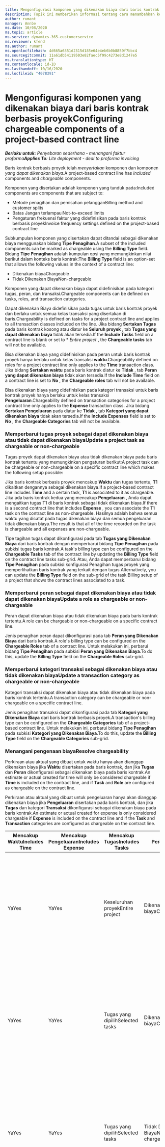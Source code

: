 ```yaml
---
title: Mengonfigurasi komponen yang dikenakan biaya dari baris kontrak berbasis proyek
description: Topik ini memberikan informasi tentang cara menambahkan komponen yang dikenakan biaya ke lini kontrak dalam Project Operations.
author: rumant
manager: Annbe
ms.date: 10/08/2020
ms.topic: article
ms.service: dynamics-365-customerservice
ms.reviewer: kfend
ms.author: rumant
ms.openlocfilehash: 4d665a6351d2315d185e64e4eb6b0b8859f7bbc4
ms.sourcegitcommit: 11a61db54119503e82faec5f99c4273e8d1247e5
ms.translationtype: HT
ms.contentlocale: id-ID
ms.lasthandoff: 10/16/2020
ms.locfileid: "4078391"
---
```

# <a name="configuring-chargeable-components-of-a-project-based-contract-line"></a><span data-ttu-id="ea851-103">Mengonfigurasi komponen yang dikenakan biaya dari baris kontrak berbasis proyek</span><span class="sxs-lookup"><span data-stu-id="ea851-103">Configuring chargeable components of a project-based contract line</span></span>

<span data-ttu-id="ea851-104">_**Berlaku untuk:** Penyebaran sederhana - menangani faktur proforma_</span><span class="sxs-lookup"><span data-stu-id="ea851-104">_**Applies To:** Lite deployment - deal to proforma invoicing_</span></span>

<span data-ttu-id="ea851-105">Baris kontrak berbasis proyek telah *menyertakan* komponen dan komponen *yang dapat dikenakan biaya*.</span><span class="sxs-lookup"><span data-stu-id="ea851-105">A project-based contract line has *included* components and *chargeable* components.</span></span>

<span data-ttu-id="ea851-106">Komponen yang disertakan adalah komponen yang tunduk pada:</span><span class="sxs-lookup"><span data-stu-id="ea851-106">Included components are components that are subject to:</span></span>

  - <span data-ttu-id="ea851-107">Metode penagihan dan pemisahan pelanggan</span><span class="sxs-lookup"><span data-stu-id="ea851-107">Billing method and customer splits</span></span>
  - <span data-ttu-id="ea851-108">Batas Jangan terlampaui</span><span class="sxs-lookup"><span data-stu-id="ea851-108">Not-to-exceed limits</span></span> 
  - <span data-ttu-id="ea851-109">Pengaturan frekuensi faktur yang didefinisikan pada baris kontrak berbasis proyek</span><span class="sxs-lookup"><span data-stu-id="ea851-109">Invoice frequency settings defined on the project-based contract line</span></span>

<span data-ttu-id="ea851-110">Subkumpulan komponen yang disertakan dapat ditandai sebagai dikenakan biaya menggunakan bidang **Tipe Penagihan**.</span><span class="sxs-lookup"><span data-stu-id="ea851-110">A subset of the included components can be marked as chargeable using the **Billing Type** field.</span></span> <span data-ttu-id="ea851-111">Bidang **Tipe Penagihan** adalah kumpulan opsi yang memungkinkan nilai berikut dalam konteks baris kontrak:</span><span class="sxs-lookup"><span data-stu-id="ea851-111">The **Billing Type** field is an option-set that allows the following values in the context of a contract line:</span></span>

  - <span data-ttu-id="ea851-112">Dikenakan biaya</span><span class="sxs-lookup"><span data-stu-id="ea851-112">Chargeable</span></span>
  - <span data-ttu-id="ea851-113">Tidak Dikenakan Biaya</span><span class="sxs-lookup"><span data-stu-id="ea851-113">Non-chargeable</span></span>

<span data-ttu-id="ea851-114">Komponen yang dapat dikenakan biaya dapat didefinisikan pada kategori tugas, peran, dan transaksi.</span><span class="sxs-lookup"><span data-stu-id="ea851-114">Chargeable components can be defined on tasks, roles, and transaction categories.</span></span>

<span data-ttu-id="ea851-115">Dapat dikenakan Biaya didefinisikan pada tugas untuk baris kontrak proyek dan berlaku untuk semua kelas transaksi yang disertakan di baris.</span><span class="sxs-lookup"><span data-stu-id="ea851-115">Chargeability is defined on tasks for a project contract line and applies to all transaction classes included on the line.</span></span> <span data-ttu-id="ea851-116">Jika bidang **Sertakan Tugas** pada baris kontrak kosong atau diatur ke **Seluruh proyek** , tab **Tugas yang dapat dikenakan biaya** tidak akan tersedia.</span><span class="sxs-lookup"><span data-stu-id="ea851-116">If the **Include Tasks** field on a contract line is blank or set to \* *Entire project* , the **Chargeable tasks** tab will not be available.</span></span>

<span data-ttu-id="ea851-117">Bisa dikenakan biaya yang didefinisikan pada peran untuk baris kontrak proyek hanya berlaku untuk kelas transaksi **waktu**.</span><span class="sxs-lookup"><span data-stu-id="ea851-117">Chargeability defined on roles for a project contract line only applies to the **Time** transaction class.</span></span> <span data-ttu-id="ea851-118">Jika bidang **Sertakan waktu** pada baris kontrak diatur ke **Tidak** , tab **Peran yang dapat dikenakan biaya** tidak akan tersedia.</span><span class="sxs-lookup"><span data-stu-id="ea851-118">If the **Include Time** field on a contract line is set to **No** , the **Chargeable roles** tab will not be available.</span></span>

<span data-ttu-id="ea851-119">Bisa dikenakan biaya yang didefinisikan pada kategori transaksi untuk baris kontrak proyek hanya berlaku untuk kelas transaksi **Pengeluaran**.</span><span class="sxs-lookup"><span data-stu-id="ea851-119">Chargeability defined on transaction categories for a project contract line only applies to the **Expense** transaction class.</span></span> <span data-ttu-id="ea851-120">Jika bidang **Sertakan Pengeluaran** pada diatur ke **Tidak** , tab **Kategori yang dapat dikenakan biaya** tidak akan tersedia.</span><span class="sxs-lookup"><span data-stu-id="ea851-120">If the **Include Expenses** field is set to **No** , the **Chargeable Categories** tab will not be available.</span></span>

### <a name="update-a-project-task-as-chargeable-or-non-chargeable"></a><span data-ttu-id="ea851-121">Memperbarui tugas proyek sebagai dapat dikenakan biaya atau tidak dapat dikenakan biaya</span><span class="sxs-lookup"><span data-stu-id="ea851-121">Update a project task as chargeable or non-chargeable</span></span>

<span data-ttu-id="ea851-122">Tugas proyek dapat dikenakan biaya atau tidak dikenakan biaya pada baris kontrak tertentu yang memungkinkan pengaturan berikut:</span><span class="sxs-lookup"><span data-stu-id="ea851-122">A project task can be chargeable or non-chargeable on a specific contract line which makes the following setup possible:</span></span>

<span data-ttu-id="ea851-123">Jika baris kontrak berbasis proyek mencakup **Waktu** dan tugas tertentu, **T1** dikaitkan dengannya sebagai dikenakan biaya.</span><span class="sxs-lookup"><span data-stu-id="ea851-123">If a project-based contract line includes **Time** and a certain task, **T1** is associated to it as chargeable.</span></span> <span data-ttu-id="ea851-124">Jika ada baris kontrak kedua yang mencakup **Pengeluaran** , Anda dapat mengaitkan tugas T1 di baris kontrak sebagai tidak dikenakan biaya.</span><span class="sxs-lookup"><span data-stu-id="ea851-124">If there is a second contract line that includes **Expense** , you can associate the T1 task on the contract line as non-chargeable.</span></span> <span data-ttu-id="ea851-125">Hasilnya adalah bahwa semua waktu yang dicatat pada tugas dikenakan biaya dan semua pengeluaran tidak dikenakan biaya.</span><span class="sxs-lookup"><span data-stu-id="ea851-125">The result is that all of the time recorded on the task is chargeable and all expenses are non-chargeable.</span></span>

<span data-ttu-id="ea851-126">Tipe tagihan tugas dapat dikonfigurasi pada tab **Tugas yang Dikenakan Biaya** dari baris kontrak dengan memperbarui bidang **Tipe Penagihan** pada subkisi tugas baris kontrak.</span><span class="sxs-lookup"><span data-stu-id="ea851-126">A task's billing type can be configured on the **Chargeable Tasks** tab of the contract line by updating the **Billing Type** field on the contract line tasks sub-grid.</span></span> <span data-ttu-id="ea851-127">Atau, Anda dapat memperbarui bidang **Tipe Penagihan** pada subkisi konfigurasi Penagihan tugas proyek yang memperlihatkan baris kontrak yang terkait dengan tugas.</span><span class="sxs-lookup"><span data-stu-id="ea851-127">Alternatively, you can update the **Billing Type** field on the sub-grid of the task Billing setup of a project that shows the contract lines associated to a task.</span></span>

### <a name="update-a-role-as-chargeable-or-non-chargeable"></a><span data-ttu-id="ea851-128">Memperbarui peran sebagai dapat dikenakan biaya atau tidak dapat dikenakan biaya</span><span class="sxs-lookup"><span data-stu-id="ea851-128">Update a role as chargeable or non-chargeable</span></span>

<span data-ttu-id="ea851-129">Peran dapat dikenakan biaya atau tidak dikenakan biaya pada baris kontrak tertentu.</span><span class="sxs-lookup"><span data-stu-id="ea851-129">A role can be chargeable or non-chargeable on a specific contract line.</span></span>

<span data-ttu-id="ea851-130">Jenis penagihan peran dapat dikonfigurasi pada tab **Peran yang Dikenakan Biaya** dari baris kontrak.</span><span class="sxs-lookup"><span data-stu-id="ea851-130">A role's billing type can be configured on the **Chargeable Roles** tab of a contract line.</span></span> <span data-ttu-id="ea851-131">Untuk melakukan ini, perbarui bidang **Tipe Penagihan** pada subkisi **Peran yang Dikenakan Biaya**.</span><span class="sxs-lookup"><span data-stu-id="ea851-131">To do this, update the **Billing Type** field on the **Chargeable Roles** sub-grid.</span></span>

### <a name="update-a-transaction-category-as-chargeable-or-non-chargeable"></a><span data-ttu-id="ea851-132">Memperbarui kategori transaksi sebagai dikenakan biaya atau tidak dikenakan biaya</span><span class="sxs-lookup"><span data-stu-id="ea851-132">Update a transaction category as chargeable or non-chargeable</span></span>

<span data-ttu-id="ea851-133">Kategori transaksi dapat dikenakan biaya atau tidak dikenakan biaya pada baris kontrak tertentu.</span><span class="sxs-lookup"><span data-stu-id="ea851-133">A transaction category can be chargeable or non-chargeable on a specific contract line.</span></span>

<span data-ttu-id="ea851-134">Jenis penagihan transaksi dapat dikonfigurasi pada tab **Kategori yang Dikenakan Biaya** dari baris kontrak berbasis proyek.</span><span class="sxs-lookup"><span data-stu-id="ea851-134">A transaction's billing type can be configured on the **Chargeable Categories** tab of a project-based contract line.</span></span> <span data-ttu-id="ea851-135">Untuk melakukan ini, perbarui bidang **Tipe Penagihan** pada subkisi **Kategori yang Dikenakan Biaya**.</span><span class="sxs-lookup"><span data-stu-id="ea851-135">To do this, update the **Billing Type** field on the **Chargeable Categories** sub-grid.</span></span>

### <a name="resolve-chargeability"></a><span data-ttu-id="ea851-136">Menangani pengenaan biaya</span><span class="sxs-lookup"><span data-stu-id="ea851-136">Resolve chargeability</span></span>

<span data-ttu-id="ea851-137">Perkiraan atau aktual yang dibuat untuk waktu hanya akan dianggap dikenakan biaya jika **Waktu** disertakan pada baris kontrak, dan jika **Tugas** dan **Peran** dikonfigurasi sebagai dikenakan biaya pada baris kontrak.</span><span class="sxs-lookup"><span data-stu-id="ea851-137">An estimate or actual created for time will only be considered chargeable if **Time** is included on the contract line, and if **Task** and **Role** are configured as chargeable on the contract line.</span></span>

<span data-ttu-id="ea851-138">Perkiraan atau aktual yang dibuat untuk pengeluaran hanya akan dianggap dikenakan biaya jika **Pengeluaran** disertakan pada baris kontrak, dan jika **Tugas** dan kategori **Transaksi** dikonfigurasi sebagai dikenakan biaya pada baris kontrak.</span><span class="sxs-lookup"><span data-stu-id="ea851-138">An estimate or actual created for expense is only considered chargeable if **Expense** is included on the contract line and if the **Task** and **Transaction** categories are configured as chargeable on the contract line.</span></span>


| <span data-ttu-id="ea851-139">Mencakup Waktu</span><span class="sxs-lookup"><span data-stu-id="ea851-139">Includes Time</span></span> | <span data-ttu-id="ea851-140">Mencakup Pengeluaran</span><span class="sxs-lookup"><span data-stu-id="ea851-140">Includes Expense</span></span> | <span data-ttu-id="ea851-141">Mencakup Tugas</span><span class="sxs-lookup"><span data-stu-id="ea851-141">Includes Tasks</span></span> | <span data-ttu-id="ea851-142">Peran</span><span class="sxs-lookup"><span data-stu-id="ea851-142">Role</span></span>           | <span data-ttu-id="ea851-143">Kategori</span><span class="sxs-lookup"><span data-stu-id="ea851-143">Category</span></span>       | <span data-ttu-id="ea851-144">Tugas</span><span class="sxs-lookup"><span data-stu-id="ea851-144">Task</span></span>                                                                                                      |
|---------------|------------------|----------------|----------------|----------------|-----------------------------------------------------------------------------------------------------------|
| <span data-ttu-id="ea851-145">Ya</span><span class="sxs-lookup"><span data-stu-id="ea851-145">Yes</span></span>           | <span data-ttu-id="ea851-146">Ya</span><span class="sxs-lookup"><span data-stu-id="ea851-146">Yes</span></span>              | <span data-ttu-id="ea851-147">Keseluruhan proyek</span><span class="sxs-lookup"><span data-stu-id="ea851-147">Entire project</span></span> | <span data-ttu-id="ea851-148">Dikenakan biaya</span><span class="sxs-lookup"><span data-stu-id="ea851-148">Chargeable</span></span>     | <span data-ttu-id="ea851-149">Dikenakan biaya</span><span class="sxs-lookup"><span data-stu-id="ea851-149">Chargeable</span></span>     | <span data-ttu-id="ea851-150">Penagihan pada aktual Waktu: **Dikenakan Biaya**</span><span class="sxs-lookup"><span data-stu-id="ea851-150">Billing on a Time actual: **Chargeable**</span></span> </br> <span data-ttu-id="ea851-151">Jenis penagihan pada aktual Pengeluaran: **Dikenakan biaya**</span><span class="sxs-lookup"><span data-stu-id="ea851-151">Billing type on Expense actual: **Chargeable**</span></span>           |
| <span data-ttu-id="ea851-152">Ya</span><span class="sxs-lookup"><span data-stu-id="ea851-152">Yes</span></span>           | <span data-ttu-id="ea851-153">Ya</span><span class="sxs-lookup"><span data-stu-id="ea851-153">Yes</span></span>              | <span data-ttu-id="ea851-154">Tugas yang dipilih</span><span class="sxs-lookup"><span data-stu-id="ea851-154">Selected tasks</span></span> | <span data-ttu-id="ea851-155">Dikenakan biaya</span><span class="sxs-lookup"><span data-stu-id="ea851-155">Chargeable</span></span>     | <span data-ttu-id="ea851-156">Dikenakan biaya</span><span class="sxs-lookup"><span data-stu-id="ea851-156">Chargeable</span></span>     | <span data-ttu-id="ea851-157">Penagihan pada aktual Waktu: **Dikenakan Biaya**</span><span class="sxs-lookup"><span data-stu-id="ea851-157">Billing on a Time actual: **Chargeable**</span></span> </br> <span data-ttu-id="ea851-158">Jenis penagihan pada aktual Pengeluaran: **Dikenakan biaya**</span><span class="sxs-lookup"><span data-stu-id="ea851-158">Billing type on Expense actual: **Chargeable**</span></span>           |
| <span data-ttu-id="ea851-159">Ya</span><span class="sxs-lookup"><span data-stu-id="ea851-159">Yes</span></span>           | <span data-ttu-id="ea851-160">Ya</span><span class="sxs-lookup"><span data-stu-id="ea851-160">Yes</span></span>              | <span data-ttu-id="ea851-161">Tugas yang dipilih</span><span class="sxs-lookup"><span data-stu-id="ea851-161">Selected tasks</span></span> | <span data-ttu-id="ea851-162">Tidak Dikenakan Biaya</span><span class="sxs-lookup"><span data-stu-id="ea851-162">Non-chargeable</span></span> | <span data-ttu-id="ea851-163">Dikenakan biaya</span><span class="sxs-lookup"><span data-stu-id="ea851-163">Chargeable</span></span>     | <span data-ttu-id="ea851-164">Penagihan pada aktual Waktu: **Tidak Dikenakan Biaya**</span><span class="sxs-lookup"><span data-stu-id="ea851-164">Billing on a Time actual: **Non-chargeable**</span></span> </br> <span data-ttu-id="ea851-165">Jenis penagihan pada aktual Pengeluaran: **Dikenakan biaya**</span><span class="sxs-lookup"><span data-stu-id="ea851-165">Billing type on Expense actual: **Chargeable**</span></span>       |
| <span data-ttu-id="ea851-166">Ya</span><span class="sxs-lookup"><span data-stu-id="ea851-166">Yes</span></span>           | <span data-ttu-id="ea851-167">Ya</span><span class="sxs-lookup"><span data-stu-id="ea851-167">Yes</span></span>              | <span data-ttu-id="ea851-168">Tugas yang dipilih</span><span class="sxs-lookup"><span data-stu-id="ea851-168">Selected tasks</span></span> | <span data-ttu-id="ea851-169">Dikenakan biaya</span><span class="sxs-lookup"><span data-stu-id="ea851-169">Chargeable</span></span>     | <span data-ttu-id="ea851-170">Dikenakan biaya</span><span class="sxs-lookup"><span data-stu-id="ea851-170">Chargeable</span></span>     | <span data-ttu-id="ea851-171">Penagihan pada aktual Waktu: **Tidak Dikenakan Biaya**</span><span class="sxs-lookup"><span data-stu-id="ea851-171">Billing on a Time actual: **Non-chargeable**</span></span> </br> <span data-ttu-id="ea851-172">Jenis penagihan pada aktual Pengeluaran:   **Tidak Dikenakan biaya**</span><span class="sxs-lookup"><span data-stu-id="ea851-172">Billing type on Expense actual:   **Non-chargeable**</span></span> |
| <span data-ttu-id="ea851-173">Ya</span><span class="sxs-lookup"><span data-stu-id="ea851-173">Yes</span></span>           | <span data-ttu-id="ea851-174">Ya</span><span class="sxs-lookup"><span data-stu-id="ea851-174">Yes</span></span>              | <span data-ttu-id="ea851-175">Tugas yang dipilih</span><span class="sxs-lookup"><span data-stu-id="ea851-175">Selected tasks</span></span> | <span data-ttu-id="ea851-176">Tidak Dikenakan Biaya</span><span class="sxs-lookup"><span data-stu-id="ea851-176">Non-chargeable</span></span> | <span data-ttu-id="ea851-177">Dikenakan biaya</span><span class="sxs-lookup"><span data-stu-id="ea851-177">Chargeable</span></span>     | <span data-ttu-id="ea851-178">Penagihan pada aktual Waktu: **Tidak Dikenakan Biaya**</span><span class="sxs-lookup"><span data-stu-id="ea851-178">Billing on a Time actual: **Non-chargeable**</span></span> </br> <span data-ttu-id="ea851-179">Jenis penagihan pada aktual Pengeluaran:   **Tidak Dikenakan biaya**</span><span class="sxs-lookup"><span data-stu-id="ea851-179">Billing type on Expense actual:   **Non-chargeable**</span></span> |
| <span data-ttu-id="ea851-180">Ya</span><span class="sxs-lookup"><span data-stu-id="ea851-180">Yes</span></span>           | <span data-ttu-id="ea851-181">Ya</span><span class="sxs-lookup"><span data-stu-id="ea851-181">Yes</span></span>              | <span data-ttu-id="ea851-182">Tugas yang dipilih</span><span class="sxs-lookup"><span data-stu-id="ea851-182">Selected tasks</span></span> | <span data-ttu-id="ea851-183">Tidak Dikenakan Biaya</span><span class="sxs-lookup"><span data-stu-id="ea851-183">Non-chargeable</span></span> | <span data-ttu-id="ea851-184">Tidak Dikenakan Biaya</span><span class="sxs-lookup"><span data-stu-id="ea851-184">Non-chargeable</span></span> | <span data-ttu-id="ea851-185">Penagihan pada aktual Waktu: **Tidak Dikenakan Biaya**</span><span class="sxs-lookup"><span data-stu-id="ea851-185">Billing on a Time actual: **Non-chargeable**</span></span> </br> <span data-ttu-id="ea851-186">Jenis penagihan pada aktual Pengeluaran:   **Tidak Dikenakan biaya**</span><span class="sxs-lookup"><span data-stu-id="ea851-186">Billing type on Expense actual:   **Non-chargeable**</span></span> |
| <span data-ttu-id="ea851-187">No</span><span class="sxs-lookup"><span data-stu-id="ea851-187">No</span></span>            | <span data-ttu-id="ea851-188">Ya</span><span class="sxs-lookup"><span data-stu-id="ea851-188">Yes</span></span>              | <span data-ttu-id="ea851-189">Keseluruhan proyek</span><span class="sxs-lookup"><span data-stu-id="ea851-189">Entire project</span></span> | <span data-ttu-id="ea851-190">Tidak dapat diatur</span><span class="sxs-lookup"><span data-stu-id="ea851-190">Can't be set</span></span>   | <span data-ttu-id="ea851-191">Dikenakan biaya</span><span class="sxs-lookup"><span data-stu-id="ea851-191">Chargeable</span></span>     | <span data-ttu-id="ea851-192">Penagihan pada aktual Waktu: **Tidak tersedia**</span><span class="sxs-lookup"><span data-stu-id="ea851-192">Billing on a Time actual: **Not available**</span></span></br><span data-ttu-id="ea851-193">Jenis penagihan pada aktual Pengeluaran: **Dikenakan biaya**</span><span class="sxs-lookup"><span data-stu-id="ea851-193">Billing type on Expense actual: **Chargeable**</span></span>          |
| <span data-ttu-id="ea851-194">No</span><span class="sxs-lookup"><span data-stu-id="ea851-194">No</span></span>            | <span data-ttu-id="ea851-195">Ya</span><span class="sxs-lookup"><span data-stu-id="ea851-195">Yes</span></span>              | <span data-ttu-id="ea851-196">Keseluruhan proyek</span><span class="sxs-lookup"><span data-stu-id="ea851-196">Entire project</span></span> | <span data-ttu-id="ea851-197">Tidak dapat diatur</span><span class="sxs-lookup"><span data-stu-id="ea851-197">Can't be set</span></span>   | <span data-ttu-id="ea851-198">Tidak Dikenakan Biaya</span><span class="sxs-lookup"><span data-stu-id="ea851-198">Non-chargeable</span></span> | <span data-ttu-id="ea851-199">Penagihan pada aktual Waktu: **Tidak tersedia**</span><span class="sxs-lookup"><span data-stu-id="ea851-199">Billing on a Time actual: **Not available**</span></span></br> <span data-ttu-id="ea851-200">Jenis penagihan pada aktual Pengeluaran: **Tidak Dikenakan biaya**</span><span class="sxs-lookup"><span data-stu-id="ea851-200">Billing type on Expense actual: **Non-chargeable**</span></span>     |
| <span data-ttu-id="ea851-201">Ya</span><span class="sxs-lookup"><span data-stu-id="ea851-201">Yes</span></span>           | <span data-ttu-id="ea851-202">No</span><span class="sxs-lookup"><span data-stu-id="ea851-202">No</span></span>               | <span data-ttu-id="ea851-203">Keseluruhan proyek</span><span class="sxs-lookup"><span data-stu-id="ea851-203">Entire project</span></span> | <span data-ttu-id="ea851-204">Dikenakan biaya</span><span class="sxs-lookup"><span data-stu-id="ea851-204">Chargeable</span></span>     | <span data-ttu-id="ea851-205">Tidak dapat diatur</span><span class="sxs-lookup"><span data-stu-id="ea851-205">Can't be set</span></span>   | <span data-ttu-id="ea851-206">Penagihan pada aktual Waktu: **Dikenakan Biaya**</span><span class="sxs-lookup"><span data-stu-id="ea851-206">Billing on a Time actual: **Chargeable**</span></span> </br> <span data-ttu-id="ea851-207">Jenis penagihan pada aktual Pengeluaran: **Tidak tersedia**</span><span class="sxs-lookup"><span data-stu-id="ea851-207">Billing type on Expense actual: **Not available**</span></span>        |
| <span data-ttu-id="ea851-208">Ya</span><span class="sxs-lookup"><span data-stu-id="ea851-208">Yes</span></span>           | <span data-ttu-id="ea851-209">No</span><span class="sxs-lookup"><span data-stu-id="ea851-209">No</span></span>               | <span data-ttu-id="ea851-210">Keseluruhan proyek</span><span class="sxs-lookup"><span data-stu-id="ea851-210">Entire project</span></span> | <span data-ttu-id="ea851-211">Tidak Dikenakan Biaya</span><span class="sxs-lookup"><span data-stu-id="ea851-211">Non-chargeable</span></span> | <span data-ttu-id="ea851-212">Tidak dapat diatur</span><span class="sxs-lookup"><span data-stu-id="ea851-212">Can't be set</span></span>   | <span data-ttu-id="ea851-213">Penagihan pada aktual Waktu: **Tidak Dikenakan Biaya**</span><span class="sxs-lookup"><span data-stu-id="ea851-213">Billing on a Time actual: **Non-chargeable**</span></span> </br><span data-ttu-id="ea851-214">Jenis penagihan pada aktual Pengeluaran: **Tidak tersedia**</span><span class="sxs-lookup"><span data-stu-id="ea851-214">Billing type on Expense actual: **Not   available**</span></span>   |
